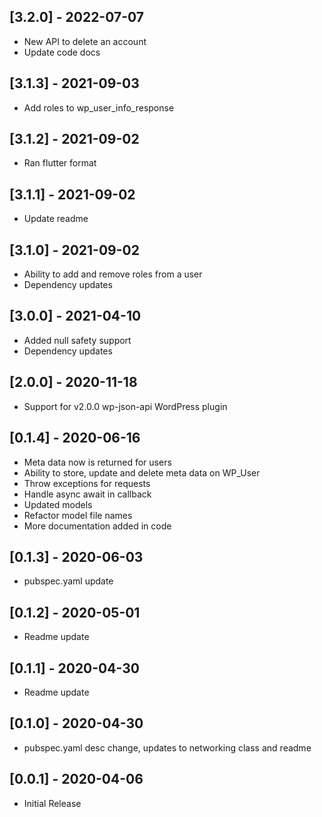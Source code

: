 ## [3.2.0] - 2022-07-07

* New API to delete an account
* Update code docs

## [3.1.3] - 2021-09-03

* Add roles to wp_user_info_response

## [3.1.2] - 2021-09-02

* Ran flutter format

## [3.1.1] - 2021-09-02

* Update readme

## [3.1.0] - 2021-09-02

* Ability to add and remove roles from a user
* Dependency updates

## [3.0.0] - 2021-04-10

* Added null safety support
* Dependency updates

## [2.0.0] - 2020-11-18

* Support for v2.0.0 wp-json-api WordPress plugin

## [0.1.4] - 2020-06-16

* Meta data now is returned for users
* Ability to store, update and delete meta data on WP_User
* Throw exceptions for requests
* Handle async await in callback
* Updated models
* Refactor model file names
* More documentation added in code

## [0.1.3] - 2020-06-03

* pubspec.yaml update

## [0.1.2] - 2020-05-01

* Readme update

## [0.1.1] - 2020-04-30

* Readme update

## [0.1.0] - 2020-04-30

* pubspec.yaml desc change, updates to networking class and readme

## [0.0.1] - 2020-04-06

* Initial Release